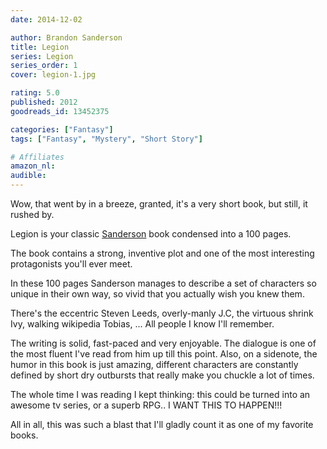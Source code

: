 ```yaml
---
date: 2014-12-02

author: Brandon Sanderson
title: Legion
series: Legion
series_order: 1
cover: legion-1.jpg

rating: 5.0
published: 2012
goodreads_id: 13452375

categories: ["Fantasy"]
tags: ["Fantasy", "Mystery", "Short Story"]

# Affiliates
amazon_nl: 
audible: 
---
```


Wow, that went by in a breeze, granted, it's a very short book, but still, it rushed by.

<!--more-->

Legion is your classic [Sanderson](../_authors/brandon-sanderson.md) book condensed into a 100 pages.

The book contains a strong, inventive plot and one of the most interesting protagonists you'll ever meet.

In these 100 pages Sanderson manages to describe a set of characters so unique in their own way, so vivid that you actually wish you knew them.

There's the eccentric Steven Leeds, overly-manly J.C, the virtuous shrink Ivy, walking wikipedia Tobias, ... All people I know I'll remember.

The writing is solid, fast-paced and very enjoyable. The dialogue is one of the most fluent I've read from him up till this point. Also, on a sidenote, the humor in this book is just amazing, different characters are constantly defined by short dry outbursts that really make you chuckle a lot of times.

The whole time I was reading I kept thinking: this could be turned into an awesome tv series, or a superb RPG.. I WANT THIS TO HAPPEN!!!

All in all, this was such a blast that I'll gladly count it as one of my favorite books.
